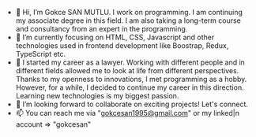 - 👋 Hi, I’m Gokce SAN MUTLU. I work on programming. I am continuing my associate degree in this field. I am also taking a long-term course and consultancy from an expert in the programming. 
- 👀 I’m currently focusing on HTML, CSS, Javascript and other technologies used in frontend development like Boostrap, Redux, TypeScript etc.
- 🌱 I started my career as a lawyer. Working with different people and in different fields allowed me to look at life from different perspectives. Thanks to my openness to innovations, I met programming as a hobby. However, for a while, I decided to continue my career in this direction. Learning new technologies is my biggest passion.
- 💞️ I’m looking forward to collaborate on exciting projects! Let's connect.
- 📫 You can reach me via "gokcesan1995@gmail.com" or my linked|n account => "gokcesan"

<!---
gokcesanmutlu/gokcesanmutlu is a ✨ special ✨ repository because its `README.md` (this file) appears on your GitHub profile.
You can click the Preview link to take a look at your changes.
--->
